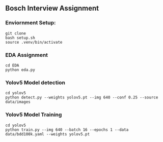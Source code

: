 
## Bosch Interview Assignment
### Enviornment Setup:
```
git clone
bash setup.sh
source .venv/bin/activate
```
### EDA Assignment
```
cd EDA
python eda.py
```
### Yolov5 Model detection
```
cd yolov5
python detect.py --weights yolov5.pt --img 640 --conf 0.25 --source data/images
```
### Yolov5 Model Training
```
cd yolov5
python train.py --img 640 --batch 16 --epochs 1 --data data/bdd100k.yaml --weights yolov5.pt
